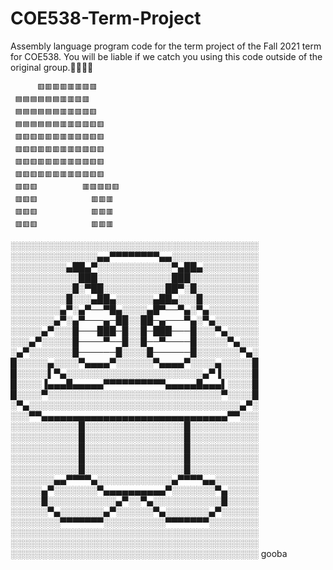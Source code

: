 # COE538-Term-Project
Assembly language program code for the term project of the Fall 2021 term for COE538. You will be liable if we catch you using this code outside of the original group.💯🚫🧢🍆

               
          🟥🟥🟥🟥🟥🟥🟥🟥
     🟦🟦🟦🟦🟦🟦🟥🟥🟥🟥
     🟦🟦🟦🟦🟦🟦🟥🟥🟥🟥🟥
     🟦🟦🟦🟦🟦🟦🟥🟥🟥🟥🟥🟥
     🟥🟥🟥🟥🟥🟥🟥🟥🟥🟥🟥🟥
     🟥🟥🟥🟥🟥🟥🟥🟥🟥🟥🟥🟥
     🟥🟥🟥🟥🟥🟥🟥🟥🟥🟥🟥🟥
     🟥🟥🟥🟥🟥🟥🟥🟥🟥🟥🟥🟥
     🟥🟥🟥          🟥🟥🟥🟥🟥
     🟥🟥🟥            🟥🟥🟥
     🟥🟥🟥            🟥🟥🟥
     🟥🟥🟥            🟥🟥🟥
░░░░░░░░░░░░░░░░░░░░░░░░░░░░░░░░░░░░░░░░
░░░░░░░░░░░░░░▄▄▀▀▀▀▀▀▀▀▄▄░░░░░░░░░░░░░░
░░░░░░░░░▄██▄▀░░░░░░░░░░░░▀▄██▄░░░░░░░░░
░░░░░░░░░░░███░░░░░░░░░░░░███░░░░░░░░░░░
░░░░░░░░░░█░▀██░░░░░░░░░░██▀░█░░░░░░░░░░
░░░░░░░░░█░░░▄██▄░░░░░░▄██▄░░░█░░░░░░░░░
░░░░░░░░▄▀░▄▀──▀█▄░░░░▄█▀──▀▄░▀▄░░░░░░░░
░░░░░░░▄▀░▄▀───▄─██░░██─▄───▀▄░▀▄░░░░░░░
░░░░░▄▀░░░█───███─█░░█─███───█░░░▀▄░░░░░
░░░▄▀░░░░░█────▀──█░░█──▀────█░░░░░▀▄░░░
░▄▀░░░░░░░█──────█░░░░█──────█░░░░░░░▀▄░
█░░░░░▄░░░░▀▄▄▄▄▀░░░░░░▀▄▄▄▄▀░░░░▄░░░░░█
█░░░░░▌▀▄░░░░░░░░░░░░░░░░░░░░░░▄▀▐░░░░░█
█░░░░▐▄▄▄█▄▄▄▄▄▀▀▀▀▀▀▀▀▀▀▄▄▄▄▄█▄▄▄▌░░░░█
█░░░░▀░░░░░░░░░░░░░░░░░░░░░░░░░░░░▀░░░░█
░▀▄░░░░░░░░░░░░░░░░░░░░░░░░░░░░░░░░░░▄▀░
░░░▀▀▄▄▄▄▄▄▄▄▄▄▄▄▄▄▄▄▄▄▄▄▄▄▄▄▄▄▄▄▄▄▀▀░░░
░░░░░░░░░░░█░░░░░░░░░░░░░░░░█░░░░░░░░░░░
░░░░░░░░░░░█░░░░░░░░░░░░░░░░█░░░░░░░░░░░
░░░░░░░░░░░█░░░░░░░░░░░░░░░░█░░░░░░░░░░░
░░░░░░░░░░░█░░░░░░░░░░░░░░░░█░░░░░░░░░░░
░░░░░░░░░░░█░░░░░░░░░░░░░░░░█░░░░░░░░░░░
░░░░░░░▄▄▀▀▀▀▄░░░░░░░░░░░░▄▀▀▀▀▄▄░░░░░░░
░░░░░▄▀░░░░░░░▀▄▄▄▄▄▄▄▄▄▄▀░░░░░░░▀▄░░░░░
░░░░░█░░░░░░░░░░░▄▀░░▀▄░░░░░░░░░░░█░░░░░
░░░░░░▀▄░░░░░░░▄▀░░░░░░▀▄░░░░░░░▄▀░░░░░░
░░░░░░░░▀▀▀▀▀▀▀░░░░░░░░░░▀▀▀▀▀▀▀░░░░░░░░
░░░░░░░░░░░░░░░░░░░░░░░░░░░░░░░░░░░░░░░░
░░░░░░░░░░░░░░░░░░░░░░░░░░░░░░░░░░░░░░░░
░░░░░░░░░░░░░░░░░░░░░░░░░░░░░░░░░░░░░░░░ gooba

